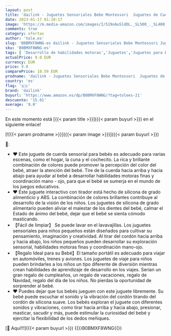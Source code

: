 ```yaml
---
layout: post
title: 'dailink - Juguetes Sensoriales Bebe Montessori  Juguetes de Cuerda de Tracción de Silicona  Pop Push Burbujas & Pull Strings Montessori Juguetes Educativos Juguetes Montessori para Niños 6-18 Meses'
date: 2023-01-17 01:10:17
image: 'https://m.media-amazon.com/images/I/519oAuSldDL._SL500_._SL400_.jpg'
comments: true
category: ofertas
author: 'tole.es'
slug: 'B0BMXF8WNG-es dailink - Juguetes Sensoriales Bebe Montessori Juguetes de...'
sku: 'B0BMXF8WNG-es'
tags: [ 'Desarrollo de habilidades motoras','Juguetes','Juguetes para Bebés y primera infancia','Juguetes para apilar y encajar','Juguetes y juegos','bebe','dailink','🇪🇸', ]
actualPrice: 9.0 EUR
currency: EUR
price: 9.0
comparePrice: 10.59 EUR
prodname: 'dailink - Juguetes Sensoriales Bebe Montessori  Juguetes de Cuerda de Tracción de Silicona  Pop Push Burbujas & Pull Strings Montessori Juguetes Educativos Juguetes Montessori para Niños 6-18 Meses'
country: 'es'
flag: '🇪🇸'
brand: 'dailink'
buyurl: 'https://www.amazon.es/dp/B0BMXF8WNG/?tag=tolees-21'
descuento: '15.01'
average: '9.0'
---
```


En este momento está [{{< param title >}}]({{< param buyurl >}}) en el siguiente enlace!

[![{{< param prodname >}}]({{< param image >}})]({{< param buyurl >}})

🔎:

- ♥ Este juguete de cuerda sensorial para bebés es adecuado para varias escenas, como el hogar, la cuna y el cochecito. La rica y brillante combinación de colores puede promover la percepción del color del bebé, atraer la atención del bebé. Tire de la cuerda hacia arriba y hacia abajo para ayudar al bebé a desarrollar habilidades motoras finas y coordinación mano - ojo, para que el bebé se sumerja en el mundo de los juegos educativos.
- ♥ Este juguete interactivo con tirador está hecho de silicona de grado alimenticio y ABS. La combinación de colores brillantes contribuye al desarrollo de la visión de los niños. Los juguetes de silicona de grado alimentario pueden aliviar el malestar de los dientes del bebé, calmar el Estado de ánimo del bebé, dejar que el bebé se sienta cómodo masticando.
- 【Fácil de limpiar】 Se puede lavar en el lavavajillas. Los juguetes sensoriales para niños pequeños están diseñados para cultivar su pensamiento, imaginación y creatividad. Al tirar del cordón hacia arriba y hacia abajo, los niños pequeños pueden desarrollar su exploración sensorial, habilidades motoras finas y coordinación mano-ojo.
- 【Regalo Ideal para su Bebé】El tamaño portátil es adecuado para viajar en automóviles, trenes y aviones. Los juguetes de viaje para niños pueden brindarles a los niños un tipo diferente de diversión mientras crean habilidades de aprendizaje de desarrollo en los viajes. Serían un gran regalo de cumpleaños, un regalo de vacaciones, regalo de Navidad, regalo del día de los niños. No pierdas la oportunidad de sorprender al bebé.
- ♥ Puedes dejar que tus bebés jueguen con este juguete libremente. Su bebé puede escuchar el sonido y la vibración del cordón tirando del cordón de silicona suave. Los bebés exploran el juguete con diferentes sonidos y vibraciones, como tirar hacia arriba y hacia abajo, presionar, masticar, sacudir y más, puede estimular la curiosidad del bebé y ejercitar la flexibilidad de los dedos meñiques.

[🛒 Aquí!!!]({{< param buyurl >}})
{{<world>}}B0BMXF8WNG{{</world>}}
